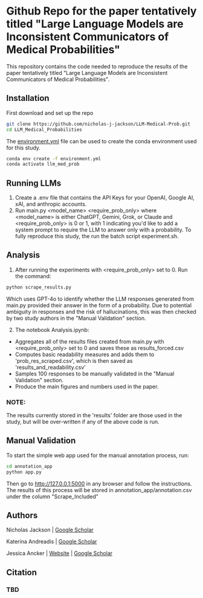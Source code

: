 # Github Repo for the paper tentatively titled "Large Language Models are Inconsistent Communicators of Medical Probabilities"


This repository contains the code needed to reproduce the results of the paper tentatively titled "Large Language Models are Inconsistent Communicators of Medical Probabilities". 

## Installation

First download and set up the repo

```sh
git clone https://github.com/nicholas-j-jackson/LLM-Medical-Prob.git
cd LLM_Medical_Probabilities
```

The [environment.yml](https://github.com/nicholas-j-jackson/fast-DiT/LLM-Medical-Prob/main/environment.yml) file can be used to create the conda environment used for this study.

```sh
conda env create -f environment.yml
conda activate llm_med_prob
```

## Running LLMs

1. Create a .env file that contains the API Keys for your OpenAI, Google AI, xAI, and anthropic accounts. 
2. Run main.py <model_name> <require_prob_only> where <model_name> is either ChatGPT, Gemini, Grok, or Claude and <require_prob_only> is 0 or 1, with 1 indicating you'd like to add a system prompt to require the LLM to answer only with a probability. To fully reproduce this study, the run the batch script experiment.sh.


## Analysis
1. After running the experiments with <require_prob_only> set to 0. Run the command: 

```sh
python scrape_results.py
```
Which uses GPT-4o to identify whether the LLM responses generated from main.py provided their answer in the form of a probability. Due to potential ambiguity in responses and the risk of hallucinations, this was then checked by two study authors in the "Manual Validation" section.


2. The notebook Analysis.ipynb:

- Aggregates all of the results files created from main.py with <require_prob_only> set to 0 and saves these as results_forced.csv
-  Computes basic readability measures and adds them to 'prob_res_scraped.csv', which is then saved as 'results_and_readability.csv'
- Samples 100 responses to be manually validated in the "Manual Validation" section.
- Produce the main figures and numbers used in the paper.

### NOTE: 
The results currently stored in the 'results' folder are those used in the study, but will be over-written if any of the above code is run.

## Manual Validation
To start the simple web app used for the manual annotation process, run: 

```sh
cd annotation_app
python app.py
```

Then go to http://127.0.0.1:5000 in any browser and follow the instructions. The results of this process will be stored in annotation_app/annotation.csv under the column "Scrape_Included"


## Authors

Nicholas Jackson | [Google Scholar](https://scholar.google.com/citations?user=ve19UQsAAAAJ&hl=en)

Katerina Andreadis | [Google Scholar](https://scholar.google.com/citations?hl=en&user=YOPCdI4AAAAJ&view_op=list_works&sortby=pubdate)

Jessica Ancker | [Website](https://www.vumc.org/dbmi/person/jessica-s-ancker-phd-mph-facmi) | [Google Scholar](https://scholar.google.com/citations?user=zW3gRmUAAAAJ&hl=en)

## Citation 

### TBD